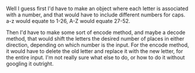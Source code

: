 Well I guess first I'd have to make an object where each letter is associated with a number, and that would have to include different numbers for caps. a-z would equate to 1-26, A-Z would equate 27-52.

Then I'd have to make some sort of encode method, and maybe a decode method, that would shift the letters the desired number of places in either direction, depending on which number is the input.
For the encode method, it would have to delete the old letter and replace it with the new letter, for the entire input.
I'm not really sure what else to do, or how to do it without googling it outright.
